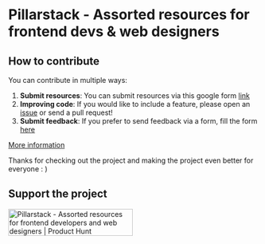 # Pillarstack - Assorted resources for frontend devs & web designers

## How to contribute

You can contribute in multiple ways:
1. **Submit resources**: You can submit resources via this google form [link](https://forms.gle/PftXkai3sNZquWu68)
2. **Improving code**: If you would like to include a feature, please open an [issue](https://github.com/huyngxyz/Pillarstack/issues) or send a pull request!
3. **Submit feedback**: If you prefer to send feedback via a form, fill the form [here](https://forms.gle/s84TNQcUX1P22bTE7)

[More information](https://github.com/huyngxyz/Pillarstack/blob/main/CONTRIBUTE.md)

Thanks for checking out the project and making the project even better for everyone : )

## Support the project

<a href="https://www.producthunt.com/posts/pillarstack?utm_source=badge-featured&utm_medium=badge&utm_souce=badge-pillarstack" target="_blank"><img src="https://api.producthunt.com/widgets/embed-image/v1/featured.svg?post_id=427808&theme=light" alt="Pillarstack - Assorted&#0032;resources&#0032;for&#0032;frontend&#0032;developers&#0032;and&#0032;web&#0032;designers | Product Hunt" style="width: 250px; height: 54px;" width="250" height="54" /></a>
